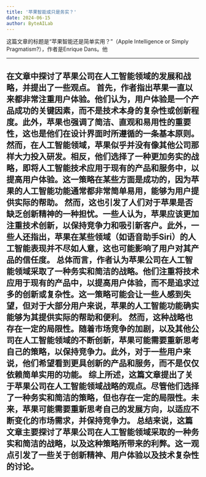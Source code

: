 ```yaml
---
title: '苹果智能或只是务实？'
date: 2024-06-15
author: ByteAILab
---
```


这篇文章的标题是“苹果智能还是简单实用？”（Apple Intelligence or Simply Pragmatism?），作者是Enrique Dans。他

---
在文章中探讨了苹果公司在人工智能领域的发展和战略，并提出了一些观点。
首先，作者指出苹果一直以来都非常注重用户体验。他们认为，用户体验是一个产品成功的关键因素，而不是技术本身的复杂性或创新程度。此外，苹果也强调了简洁、直观和易用性的重要性，这也是他们在设计界面时所遵循的一条基本原则。
然而，在人工智能领域，苹果似乎并没有像其他公司那样大力投入研发。相反，他们选择了一种更加务实的战略，即将人工智能技术应用于现有的产品和服务中，以提高用户体验。这一策略在某些方面是成功的，因为苹果的人工智能功能通常都非常简单易用，能够为用户提供实际的帮助。
然而，这也引发了人们对于苹果是否缺乏创新精神的一种担忧。一些人认为，苹果应该更加注重技术创新，以保持竞争力和吸引新客户。此外，一些人还指出，苹果在某些领域（如语音助手Siri）的人工智能表现并不尽如人意，这也可能影响了用户对其产品的信任度。
总体而言，作者认为苹果公司在人工智能领域采取了一种务实和简洁的战略。他们注重将技术应用于现有的产品中，以提高用户体验，而不是追求过多的创新或复杂性。这一策略可能会让一些人感到失望，但对于大部分用户来说，苹果的人工智能功能确实能够为其提供实际的帮助和便利。
然而，这种战略也存在一定的局限性。随着市场竞争的加剧，以及其他公司在人工智能领域的不断创新，苹果可能需要重新思考自己的策略，以保持竞争力。此外，对于一些用户来说，他们希望看到更具创新的产品和服务，而不是仅仅依赖简单实用的功能。
综上所述，这篇文章提出了关于苹果公司在人工智能领域战略的观点。尽管他们选择了一种务实和简洁的策略，但也存在一定的局限性。未来，苹果可能需要重新思考自己的发展方向，以适应不断变化的市场需求，并保持竞争力。
总结来说，这篇文章主要探讨了苹果公司在人工智能领域采取的一种务实和简洁的战略，以及这种策略所带来的利弊。这一观点引发了一些关于创新精神、用户体验以及技术复杂性的讨论。
---

